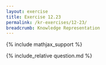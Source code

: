 ```yaml
---
layout: exercise
title: Exercise 12.23
permalink: /kr-exercises/12-23/
breadcrumb: Knowledge Representation
---
```


{% include mathjax_support %}

<div><i class="arrow-up loader" data-chapter="kr-exercises" data-exercise="ex_23" data-rating="0"></i></div>
{% include_relative question.md %}
